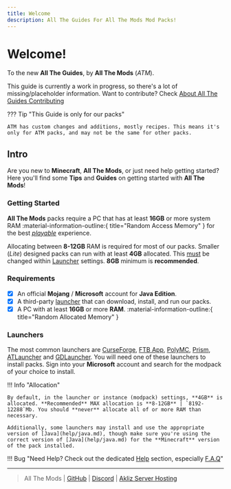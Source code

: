```yaml
---
title: Welcome
description: All The Guides For All The Mods Mod Packs!
---
```


# Welcome!

To the new **All The Guides**, by **All The Mods** (_ATM_).

This guide is currently a work in progress, so there's a lot of missing/placeholder information. Want to contribute? Check [About All The Guides Contributing](guides/contributing/README.md)

??? Tip "This Guide is only for our packs"

    ATM has custom changes and additions, mostly recipes. This means it's only for ATM packs, and may not be the same for other packs.

## Intro

Are you new to **Minecraft**, **All The Mods**, or just need help getting started? Here you'll find some **Tips** and **Guides** on getting started with **All The Mods**!

### Getting Started

**All The Mods** packs require a PC that has at least **16GB** or more system RAM :material-information-outline:{ title="Random Access Memory" } for the best <u>_playable_</u> experience.

Allocating between **8-12GB** RAM is required for most of our packs. Smaller (_Lite_) designed packs can run with at least **4GB** allocated. This <u>must</u> be changed within [Launcher](#launchers) settings. **8GB** minimum is **recommended**.

### Requirements

- [x] An official **Mojang** / **Microsoft** account for **Java Edition**.
- [x] A third-party [launcher](#launchers) that can download, install, and run our packs.
- [x] A PC with at least **16GB** or more **RAM**. :material-information-outline:{ title="Random Allocated Memory" }

### Launchers

The most common launchers are [CurseForge](https://www.curseforge.com/download/app), [FTB App](https://www.feed-the-beast.com/ftb-app), [PolyMC](https://polymc.org/), [Prism](https://prismlauncher.org/), [ATLauncher](https://atlauncher.com/) and [GDLauncher](https://gdlauncher.com/en/). You will need one of these launchers to install packs. Sign into your **Microsoft** account and search for the modpack of your choice to install.

!!! Info "Allocation"

    By default, in the launcher or instance (modpack) settings, **4GB** is allocated. **Recommended** MAX allocation is **8-12GB** | `8192-12288`Mb. You should **never** allocate all of or more RAM than necessary.

    Additionally, some launchers may install and use the appropriate version of [Java](help/java.md), though make sure you're using the correct version of [Java](help/java.md) for the **Minecraft** version of the pack installed.

!!! Bug "Need Help? Check out the dedicated [Help](help/README.md) section, especially [F.A.Q](help/faq.md)"


------


> All The Mods | [GitHub](https://github.com/AllTheMods) | [Discord](https://discord.com/invite/allthemods) | [Akliz Server Hosting](https://www.akliz.net/allthemods)

